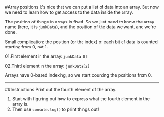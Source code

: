 #Array positions
It's nice that we can put a list of data into an array. But now we need to learn how to get access to the data inside the array.

The position of things in arrays is fixed. So we just need to know the array name (here, it is `junkData`), and the position of the data we want, and we're done.

Small complication: the position (or the index) of each bit of data is counted starting from 0, not 1.

01.First element in the array: `junkData[0]`

02.Third element in the array: `junkData[2]`

Arrays have 0-based indexing, so we start counting the positions from 0.
***
##Instructions
Print out the fourth element of the array.

1. Start with figuring out how to express what the fourth element in the array is.
2. Then use `console.log()` to print things out!